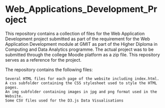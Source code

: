 # Web_Applications_Development_Project
This repository contains a collection of files for the Web Application Development project submitted as part of the requirement for the Web Application Development module at GMIT as part of the Higher Diploma in Computing and Data Analytics programme. The actual project was to be submitted through the college Moodle platform as a zip file. This repository serves as a reference for the project.

The repository contains the following files:

    Several HTML files for each page of the website including index.html.
    A css subfolder containing the CSS stylesheet used to style the HTML pages.
    An img subfolder containing images in jpg and png format used in the Website.
    Some CSV files used for the D3.js Data Visualisations
